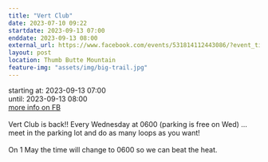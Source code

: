 ```yaml
---
title: "Vert Club"
date: 2023-07-10 09:22
startdate: 2023-09-13 07:00
enddate: 2023-09-13 08:00
external_url: https://www.facebook.com/events/531814112443086/?event_time_id=531814192443078
layout: post
location: Thumb Butte Mountain
feature-img: "assets/img/big-trail.jpg"
---
```


starting at: 2023-09-13 07:00<br>until: 2023-09-13 08:00<br><a href="https://www.facebook.com/events/531814112443086/?event_time_id=531814192443078">more info on FB</a><br><br>Vert Club is back!! Every Wednesday at 0600 (parking is free on Wed) … meet in the parking lot and do as many loops as you want!<br>
  <br>
  On 1 May the time will change to 0600 so we can beat the heat.<br>
  <br>
  
